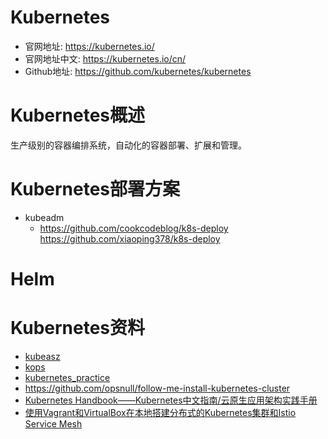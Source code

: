 # Kubernetes
- 官网地址: https://kubernetes.io/
- 官网地址中文: https://kubernetes.io/cn/
- Github地址: https://github.com/kubernetes/kubernetes

# Kubernetes概述
生产级别的容器编排系统，自动化的容器部署、扩展和管理。

# Kubernetes部署方案
- kubeadm
  - https://github.com/cookcodeblog/k8s-deploy
https://github.com/xiaoping378/k8s-deploy
# Helm

# Kubernetes资料
- [kubeasz](https://github.com/gjmzj/kubeasz)
- [kops](https://github.com/kubernetes/kops)
- [kubernetes_practice](https://github.com/hackstoic/kubernetes_practice)
- https://github.com/opsnull/follow-me-install-kubernetes-cluster
- [Kubernetes Handbook——Kubernetes中文指南/云原生应用架构实践手册](https://jimmysong.io/kubernetes-handbook/)
- [使用Vagrant和VirtualBox在本地搭建分布式的Kubernetes集群和Istio Service Mesh](https://github.com/rootsongjc/kubernetes-vagrant-centos-cluster/blob/master/README-cn.md)

